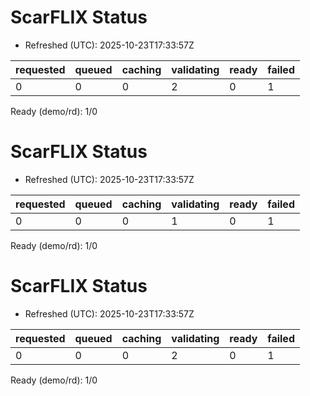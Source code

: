 ﻿# ScarFLIX Status

* Refreshed (UTC): 2025-10-23T17:33:57Z

| requested | queued | caching | validating | ready | failed |
|-----------|--------|---------|------------|-------|--------|
| 0 | 0 | 0 | 2 | 0 | 1 |

Ready (demo/rd): 1/0
# ScarFLIX Status

* Refreshed (UTC): 2025-10-23T17:33:57Z

| requested | queued | caching | validating | ready | failed |
|-----------|--------|---------|------------|-------|--------|
| 0 | 0 | 0 | 1 | 0 | 1 |

Ready (demo/rd): 1/0
# ScarFLIX Status

* Refreshed (UTC): 2025-10-23T17:33:57Z

| requested | queued | caching | validating | ready | failed |
|-----------|--------|---------|------------|-------|--------|
| 0 | 0 | 0 | 2 | 0 | 1 |

Ready (demo/rd): 1/0
